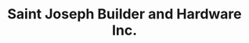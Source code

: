 ---
title: "Saint Joseph Builder and Hardware Inc."
url: /san-jose/saint-joseph-builder-and-hardware-inc/
shop: hardware
---